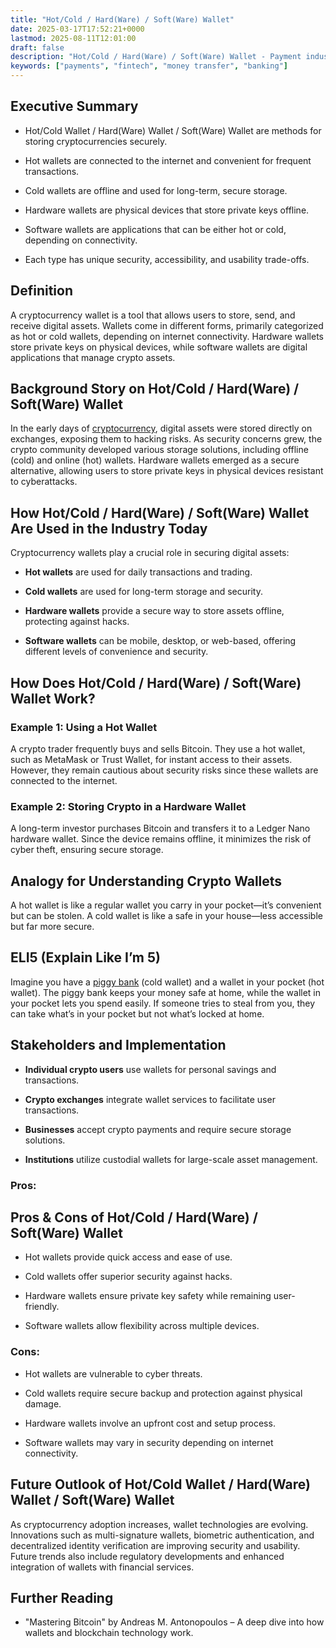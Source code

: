 ```yaml
---
title: "Hot/Cold / Hard(Ware) / Soft(Ware) Wallet"
date: 2025-03-17T17:52:21+0000
lastmod: 2025-08-11T12:01:00
draft: false
description: "Hot/Cold / Hard(Ware) / Soft(Ware) Wallet - Payment industry knowledge and insights"
keywords: ["payments", "fintech", "money transfer", "banking"]
---
```


## Executive Summary

- Hot/Cold Wallet / Hard(Ware) Wallet / Soft(Ware) Wallet are methods for storing cryptocurrencies securely.

- Hot wallets are connected to the internet and convenient for frequent transactions.

- Cold wallets are offline and used for long-term, secure storage.

- Hardware wallets are physical devices that store private keys offline.

- Software wallets are applications that can be either hot or cold, depending on connectivity.

- Each type has unique security, accessibility, and usability trade-offs.

## Definition

A cryptocurrency wallet is a tool that allows users to store, send, and receive digital assets. Wallets come in different forms, primarily categorized as hot or cold wallets, depending on internet connectivity. Hardware wallets store private keys on physical devices, while software wallets are digital applications that manage crypto assets.

## Background Story on Hot/Cold / Hard(Ware) / Soft(Ware) Wallet

In the early days of [cryptocurrency](https://faisalkhanllc.xyz/resources/payments-wiki/c/cryptocurrency/), digital assets were stored directly on exchanges, exposing them to hacking risks. As security concerns grew, the crypto community developed various storage solutions, including offline (cold) and online (hot) wallets. Hardware wallets emerged as a secure alternative, allowing users to store private keys in physical devices resistant to cyberattacks.

## How Hot/Cold / Hard(Ware) / Soft(Ware) Wallet Are Used in the Industry Today

Cryptocurrency wallets play a crucial role in securing digital assets:

- **Hot wallets** are used for daily transactions and trading.

- **Cold wallets** are used for long-term storage and security.

- **Hardware wallets** provide a secure way to store assets offline, protecting against hacks.

- **Software wallets** can be mobile, desktop, or web-based, offering different levels of convenience and security.

## How Does Hot/Cold / Hard(Ware) / Soft(Ware) Wallet Work?

### Example 1: Using a Hot Wallet

A crypto trader frequently buys and sells Bitcoin. They use a hot wallet, such as MetaMask or Trust Wallet, for instant access to their assets. However, they remain cautious about security risks since these wallets are connected to the internet.

### Example 2: Storing Crypto in a Hardware Wallet

A long-term investor purchases Bitcoin and transfers it to a Ledger Nano hardware wallet. Since the device remains offline, it minimizes the risk of cyber theft, ensuring secure storage.

## Analogy for Understanding Crypto Wallets

A hot wallet is like a regular wallet you carry in your pocket—it’s convenient but can be stolen. A cold wallet is like a safe in your house—less accessible but far more secure.

## ELI5 (Explain Like I’m 5)

Imagine you have a [piggy bank](https://faisalkhanllc.xyz/resources/payments-wiki/p/piggy-bank/) (cold wallet) and a wallet in your pocket (hot wallet). The piggy bank keeps your money safe at home, while the wallet in your pocket lets you spend easily. If someone tries to steal from you, they can take what’s in your pocket but not what’s locked at home.

## Stakeholders and Implementation

- **Individual crypto users** use wallets for personal savings and transactions.

- **Crypto exchanges** integrate wallet services to facilitate user transactions.

- **Businesses** accept crypto payments and require secure storage solutions.

- **Institutions** utilize custodial wallets for large-scale asset management.

### Pros:

## Pros & Cons of Hot/Cold / Hard(Ware) / Soft(Ware) Wallet

- Hot wallets provide quick access and ease of use.

- Cold wallets offer superior security against hacks.

- Hardware wallets ensure private key safety while remaining user-friendly.

- Software wallets allow flexibility across multiple devices.

### Cons:

- Hot wallets are vulnerable to cyber threats.

- Cold wallets require secure backup and protection against physical damage.

- Hardware wallets involve an upfront cost and setup process.

- Software wallets may vary in security depending on internet connectivity.

## Future Outlook of Hot/Cold Wallet / Hard(Ware) Wallet / Soft(Ware) Wallet

As cryptocurrency adoption increases, wallet technologies are evolving. Innovations such as multi-signature wallets, biometric authentication, and decentralized identity verification are improving security and usability. Future trends also include regulatory developments and enhanced integration of wallets with financial services.

## Further Reading

- "Mastering Bitcoin" by Andreas M. Antonopoulos – A deep dive into how wallets and blockchain technology work.

##